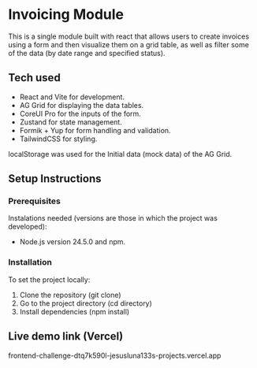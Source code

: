 # Invoicing Module
This is a single module built with react that allows users to create invoices using a form and then visualize them on a grid table, as well as filter some of the data (by date range and specified status).

## **Tech used**
* React and Vite for development.
* AG Grid for displaying the data tables.
* CoreUI Pro for the inputs of the form.
* Zustand for state management.
* Formik + Yup for form handling and validation.
* TailwindCSS for styling.

localStorage was used for the Initial data (mock data) of the AG Grid. 

##  **Setup Instructions**

### Prerequisites 
Instalations needed (versions are those in which the project was developed):
* Node.js version 24.5.0 and npm.

### Installation
To set the project locally:
1. Clone the repository (git clone)
2. Go to the project directory (cd directory)
3. Install dependencies (npm install)

## **Live demo link (Vercel)** 
frontend-challenge-dtq7k590l-jesusluna133s-projects.vercel.app

